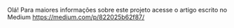 Olá! Para maiores informações sobre este projeto acesse o artigo escrito no Medium https://medium.com/p/822025b62f87/